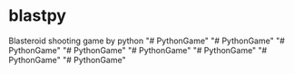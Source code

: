 # blastpy
Blasteroid shooting game by python
"# PythonGame" 
"# PythonGame" 
"# PythonGame" 
"# PythonGame" 
"# PythonGame" 
"# PythonGame" 
"# PythonGame" 
"# PythonGame" 

